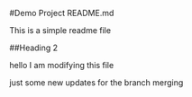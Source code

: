 #Demo Project README.md

This is a simple readme file

##Heading 2

hello 
I am modifying this file

just some new updates for the branch merging